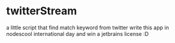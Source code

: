 # twitterStream

a little script that find match keyword from twitter 
write this app in nodescool international day 
and win a jetbrains license :D
